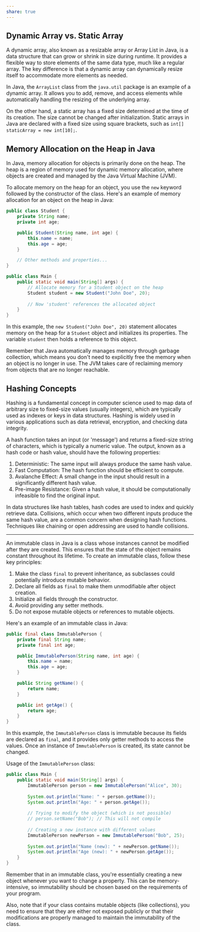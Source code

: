 ```yaml
---
share: true
---
```

## Dynamic Array vs. Static Array

A dynamic array, also known as a resizable array or Array List in Java, is a data structure that can grow or shrink in size during runtime. It provides a flexible way to store elements of the same data type, much like a regular array. The key difference is that a dynamic array can dynamically resize itself to accommodate more elements as needed.

In Java, the `ArrayList` class from the `java.util` package is an example of a dynamic array. It allows you to add, remove, and access elements while automatically handling the resizing of the underlying array.

On the other hand, a static array has a fixed size determined at the time of its creation. The size cannot be changed after initialization. Static arrays in Java are declared with a fixed size using square brackets, such as `int[] staticArray = new int[10];`.

## Memory Allocation on the Heap in Java

In Java, memory allocation for objects is primarily done on the heap. The heap is a region of memory used for dynamic memory allocation, where objects are created and managed by the Java Virtual Machine (JVM).

To allocate memory on the heap for an object, you use the `new` keyword followed by the constructor of the class. Here's an example of memory allocation for an object on the heap in Java:

```java
public class Student {
    private String name;
    private int age;

    public Student(String name, int age) {
        this.name = name;
        this.age = age;
    }

    // Other methods and properties...
}

public class Main {
    public static void main(String[] args) {
        // Allocate memory for a Student object on the heap
        Student student = new Student("John Doe", 20);
        
        // Now 'student' references the allocated object
    }
}
```

In this example, the `new Student("John Doe", 20)` statement allocates memory on the heap for a `Student` object and initializes its properties. The variable `student` then holds a reference to this object.

Remember that Java automatically manages memory through garbage collection, which means you don't need to explicitly free the memory when an object is no longer in use. The JVM takes care of reclaiming memory from objects that are no longer reachable.

## Hashing Concepts

Hashing is a fundamental concept in computer science used to map data of arbitrary size to fixed-size values (usually integers), which are typically used as indexes or keys in data structures. Hashing is widely used in various applications such as data retrieval, encryption, and checking data integrity.

A hash function takes an input (or 'message') and returns a fixed-size string of characters, which is typically a numeric value. The output, known as a hash code or hash value, should have the following properties:

1. Deterministic: The same input will always produce the same hash value.
2. Fast Computation: The hash function should be efficient to compute.
3. Avalanche Effect: A small change in the input should result in a significantly different hash value.
4. Pre-image Resistance: Given a hash value, it should be computationally infeasible to find the original input.

In data structures like hash tables, hash codes are used to index and quickly retrieve data. Collisions, which occur when two different inputs produce the same hash value, are a common concern when designing hash functions. Techniques like chaining or open addressing are used to handle collisions.

---
An immutable class in Java is a class whose instances cannot be modified after they are created. This ensures that the state of the object remains constant throughout its lifetime. To create an immutable class, follow these key principles:

1. Make the class `final` to prevent inheritance, as subclasses could potentially introduce mutable behavior.
2. Declare all fields as `final` to make them unmodifiable after object creation.
3. Initialize all fields through the constructor.
4. Avoid providing any setter methods.
5. Do not expose mutable objects or references to mutable objects.

Here's an example of an immutable class in Java:

```java
public final class ImmutablePerson {
    private final String name;
    private final int age;

    public ImmutablePerson(String name, int age) {
        this.name = name;
        this.age = age;
    }

    public String getName() {
        return name;
    }

    public int getAge() {
        return age;
    }
}
```

In this example, the `ImmutablePerson` class is immutable because its fields are declared as `final`, and it provides only getter methods to access the values. Once an instance of `ImmutablePerson` is created, its state cannot be changed.

Usage of the `ImmutablePerson` class:

```java
public class Main {
    public static void main(String[] args) {
        ImmutablePerson person = new ImmutablePerson("Alice", 30);
        
        System.out.println("Name: " + person.getName());
        System.out.println("Age: " + person.getAge());
        
        // Trying to modify the object (which is not possible)
        // person.setName("Bob"); // This will not compile
        
        // Creating a new instance with different values
        ImmutablePerson newPerson = new ImmutablePerson("Bob", 25);
        
        System.out.println("Name (new): " + newPerson.getName());
        System.out.println("Age (new): " + newPerson.getAge());
    }
}
```

Remember that in an immutable class, you're essentially creating a new object whenever you want to change a property. This can be memory-intensive, so immutability should be chosen based on the requirements of your program.

Also, note that if your class contains mutable objects (like collections), you need to ensure that they are either not exposed publicly or that their modifications are properly managed to maintain the immutability of the class.